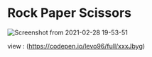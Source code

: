 # Rock Paper Scissors

![Screenshot from 2021-02-28 19-53-51](https://user-images.githubusercontent.com/52494718/109430114-d7424d00-79ff-11eb-9a42-eac64959ff0c.png)


view : (https://codepen.io/levo96/full/xxxJbyg)
